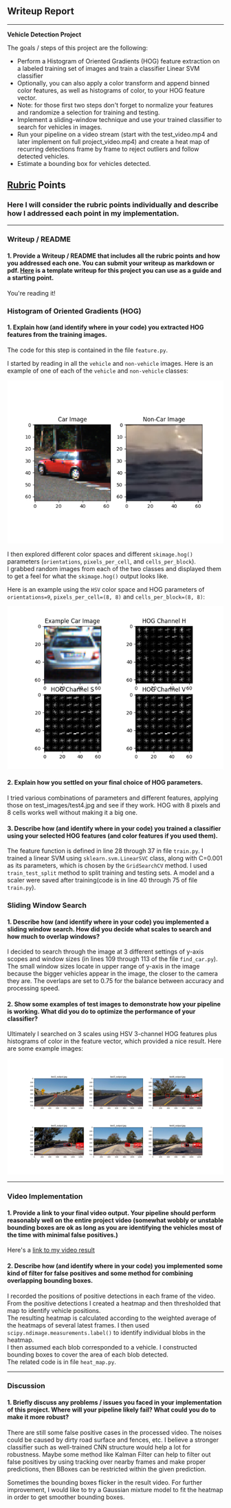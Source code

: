## Writeup Report

---

**Vehicle Detection Project**

The goals / steps of this project are the following:

* Perform a Histogram of Oriented Gradients (HOG) feature extraction on a labeled training set of images and train a classifier Linear SVM classifier
* Optionally, you can also apply a color transform and append binned color features, as well as histograms of color, to your HOG feature vector. 
* Note: for those first two steps don't forget to normalize your features and randomize a selection for training and testing.
* Implement a sliding-window technique and use your trained classifier to search for vehicles in images.
* Run your pipeline on a video stream (start with the test_video.mp4 and later implement on full project_video.mp4) and create a heat map of recurring detections frame by frame to reject outliers and follow detected vehicles.
* Estimate a bounding box for vehicles detected.

[//]: # (Image References)
[image1-1]: ./output_images/car_notcar.png
[image1-2]: ./output_images/hog_output.png
[image4]: ./output_images/pipeline_result.png
[video1]: ./project_video.mp4

## [Rubric](https://review.udacity.com/#!/rubrics/513/view) Points
### Here I will consider the rubric points individually and describe how I addressed each point in my implementation.  

---
### Writeup / README

#### 1. Provide a Writeup / README that includes all the rubric points and how you addressed each one.  You can submit your writeup as markdown or pdf.  [Here](https://github.com/udacity/CarND-Vehicle-Detection/blob/master/writeup_template.md) is a template writeup for this project you can use as a guide and a starting point.  

You're reading it!

### Histogram of Oriented Gradients (HOG)

#### 1. Explain how (and identify where in your code) you extracted HOG features from the training images.

The code for this step is contained in the file `feature.py`.

I started by reading in all the `vehicle` and `non-vehicle` images.
Here is an example of one of each of the `vehicle` and `non-vehicle` classes:

![alt text][image1-1]

I then explored different color spaces and different `skimage.hog()` parameters
(`orientations`, `pixels_per_cell`, and `cells_per_block`).  
I grabbed random images from each of the two classes and displayed them to get a feel
for what the `skimage.hog()` output looks like.

Here is an example using the `HSV` color space and HOG parameters of
`orientations=9`, `pixels_per_cell=(8, 8)` and `cells_per_block=(8, 8)`:

![alt text][image1-2]

#### 2. Explain how you settled on your final choice of HOG parameters.

I tried various combinations of parameters and different features, applying those on test\_images/test4.jpg
and see if they work.
HOG with 8 pixels and 8 cells works well without making it a big one.

#### 3. Describe how (and identify where in your code) you trained a classifier using your selected HOG features (and color features if you used them).

The feature function is defined in line 28 through 37 in file `train.py`.
I trained a linear SVM using `sklearn.svm.LinearSVC` class, along with C=0.001 as its parameters,
which is chosen by the `GridSearchCV` method.
I used `train_test_split` method to split training and testing sets.
A model and a scaler were saved after training(code is in line 40 through 75 of file `train.py`).

### Sliding Window Search

#### 1. Describe how (and identify where in your code) you implemented a sliding window search.  How did you decide what scales to search and how much to overlap windows?

I decided to search through the image at 3 different settings of y-axis scopes and window sizes
(in lines 109 through 113 of the file `find_car.py`). The small window sizes locate
in upper range of y-axis in the image because the bigger vehicles appear in the image, the closer to the camera they are.
The overlaps are set to 0.75 for the balance between accuracy and processing speed.

#### 2. Show some examples of test images to demonstrate how your pipeline is working.  What did you do to optimize the performance of your classifier?

Ultimately I searched on 3 scales using HSV 3-channel HOG features plus histograms of color in the feature vector,
which provided a nice result.
Here are some example images:

![alt text][image4]

---

### Video Implementation

#### 1. Provide a link to your final video output.  Your pipeline should perform reasonably well on the entire project video (somewhat wobbly or unstable bounding boxes are ok as long as you are identifying the vehicles most of the time with minimal false positives.)

Here's a [link to my video result](./project_video_output.mp4)

#### 2. Describe how (and identify where in your code) you implemented some kind of filter for false positives and some method for combining overlapping bounding boxes.

I recorded the positions of positive detections in each frame of the video.  
From the positive detections I created a heatmap and then thresholded that map to identify vehicle positions.  
The resulting heatmap is calculated according to the weighted average of the heatmaps of several latest frames.
I then used `scipy.ndimage.measurements.label()` to identify individual blobs in the heatmap.  
I then assumed each blob corresponded to a vehicle. 
I constructed bounding boxes to cover the area of each blob detected.  
The related code is in file `heat_map.py`.

---

### Discussion

#### 1. Briefly discuss any problems / issues you faced in your implementation of this project.  Where will your pipeline likely fail?  What could you do to make it more robust?

There are still some false positive cases in the processed video.
The noises could be caused by dirty road surface and fences, etc.
I believe a stronger classifier such as well-trained CNN structure would help a lot for robustness.
Maybe some method like Kalman Filter can help to filter out false positives by
using tracking over nearby frames and make proper predictions, then BBoxes can be restricted within the given prediction.

Sometimes the bounding boxes flicker in the result video.
For further improvement, I would like to try a Gaussian mixture model to fit the heatmap
in order to get smoother bounding boxes.

